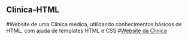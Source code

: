 ## Clinica-HTML
#Website de uma Clínica médica, utilizando conhecimentos básicos de HTML, com ajuda de templates HTML e CSS
#[Website da Clinica](https://nicasiooliveira.github.io/Clinica-HTML/)
